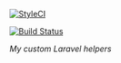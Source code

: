 [![StyleCI](https://github.styleci.io/repos/133985356/shield?branch=master)](https://github.styleci.io/repos/133985356)

[![Build Status](https://travis-ci.com/it-can/laravel-helpers.svg?branch=master)](https://travis-ci.com/it-can/laravel-helpers)

*My custom Laravel helpers*
